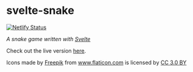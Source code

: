 # svelte-snake

[![Netlify Status](https://api.netlify.com/api/v1/badges/7bc21184-8d10-43ee-8890-f801f4df4503/deploy-status)](https://app.netlify.com/sites/svelte-snake/deploys)

_A snake game written with [Svelte](https://svelte.dev/)_

Check out the live version [here](https://svelte-snake.netlify.com/).

Icons made by <a href="https://www.freepik.com/" title="Freepik">Freepik</a>
from <a href="https://www.flaticon.com/" title="Flaticon">www.flaticon.com</a> is licensed by
<a href="http://creativecommons.org/licenses/by/3.0/" title="Creative Commons BY 3.0" target="_blank">CC 3.0 BY</a>
